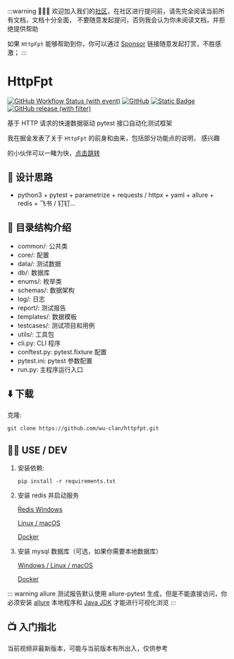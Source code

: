 :::warning 🙏🙏🙏
欢迎加入我们的[社区](https://t.me/+ZlPhIFkPp7E4NGI1)，在社区进行提问前，请先完全阅读当前所有文档，文档十分全面，
不要随意发起提问，否则我会认为你未阅读文档，并拒绝提供帮助

如果 `HttpFpt` 能够帮助到你，你可以通过 [Sponsor](https://wu-clan.github.io/sponsor/) 链接随意发起打赏，不胜感激；
:::

# HttpFpt

[![GitHub Workflow Status (with event)](https://img.shields.io/github/actions/workflow/status/wu-clan/httpfpt/ci.yml?logo=github)](https://github.com/wu-clan/httpfpt/actions)
[![GitHub](https://img.shields.io/github/license/wu-clan/httpfpt)](https://github.com/wu-clan/httpfpt/blob/master/LICENSE)
[![Static Badge](https://img.shields.io/badge/python-3.8%20%7C%203.9%20%7C%203.10%20%7C%203.11%20%7C%203.12-blue)](https://www.python.org/downloads/)
[![GitHub release (with filter)](https://img.shields.io/github/v/release/wu-clan/httpfpt)](https://github.com/wu-clan/httpfpt/releases)

基于 HTTP 请求的快速数据驱动 pytest 接口自动化测试框架

我在掘金发表了关于 `HttpFpt` 的前身和由来，包括部分功能点的说明， 感兴趣

的小伙伴可以一睹为快，[点击跳转](https://juejin.cn/post/7224314619867136037)

## 🧠 设计思路

- python3 + pytest + parametrize + requests / httpx + yaml + allure + redis + 飞书 / 钉钉...

## 🌴 目录结构介绍

- common/: 公共类
- core/: 配置
- data/: 测试数据
- db/: 数据库
- enums/: 枚举类
- schemas/: 数据架构
- log/: 日志
- report/: 测试报告
- templates/: 数据模板
- testcases/: 测试项目和用例
- utils/: 工具包
- cli.py: CLI 程序
- conftest.py: pytest.fixture 配置
- pytest.ini: pytest 参数配置
- run.py: 主程序运行入口

## ⬇️ 下载

克隆:

```shell
git clone https://github.com/wu-clan/httpfpt.git
```

## 🧑‍💻 USE / DEV

1. 安装依赖:

    ```shell
    pip install -r requirements.txt
    ```

2. 安装 redis 并启动服务

   [Redis Windows](https://github.com/redis-windows/redis-windows)

   [Linux / macOS](https://redis.io/download/)

   [Docker](https://hub.docker.com/_/redis)

3. 安装 mysql 数据库（可选，如果你需要本地数据库）

   [Windows / Linux / macOS](https://dev.mysql.com/downloads/installer/)

   [Docker](https://hub.docker.com/_/mysql)

::: warning
allure 测试报告默认使用 allure-pytest
生成，但是不能直接访问，你必须安装 [allure](https://www.yuque.com/poloyy/python/aiqlmi)
本地程序和 [Java JDK](https://adoptopenjdk.net/archive.html?variant=openjdk8&jvmVariant=hotspot) 才能进行可视化浏览
:::

## 📺 入门指北

当前视频非最新版本，可能与当前版本有所出入，仅供参考

<BiliBili bvid="BV1jh4y1a7ic"/>
